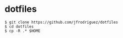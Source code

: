 # dotfiles

```
$ git clone https://github.com/jfrodriguez/dotfiles
$ cd dotfiles
$ cp -R .* $HOME
```
